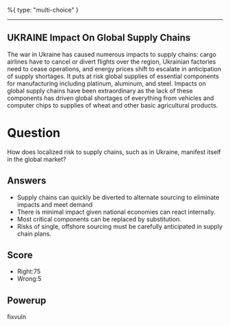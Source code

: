 %{
 type: "multi-choice"
}

---
## UKRAINE Impact On Global Supply Chains
The war in Ukraine has caused numerous impacts to supply chains:
cargo airlines have to cancel or divert flights over the region,
Ukrainian factories need to cease operations,
and energy prices shift to escalate in anticipation of supply shortages.
It puts at risk global supplies of essential components for
manufacturing including platinum, aluminum, and steel.
Impacts on global supply chains have been extraordinary
as the lack of these components has driven global shortages of
everything from vehicles and computer chips
to supplies of wheat and other basic agricultural products.

# Question
How does localized risk to supply chains, such as in Ukraine, manifest itself in the global market?

## Answers
- Supply chains can quickly be diverted to alternate sourcing to eliminate impacts and meet demand
- There is minimal impact given national economies can react internally.
- Most critical components can be replaced by substitution.
- Risks of single, offshore sourcing must be carefully anticipated in supply chain plans.

## Score
- Right:75
- Wrong:5

## Powerup
fixvuln
